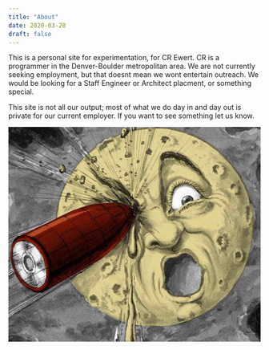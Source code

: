 ```yaml
---
title: "About"
date: 2020-03-28
draft: false
---
```


This is a personal site for experimentation, for CR Ewert.  CR is a programmer in the Denver-Boulder metropolitan area.  We are not currently seeking employment, but that doesnt mean we wont entertain outreach.  We would be looking for a Staff Engineer or Architect placment, or something special.

This site is not all our output; most of what we do day in and day out is private for our current employer.  If you want to see something let us know.


![The Man In The Moon from Le Voyage dans la Lune](voyage-to-the-moon.jpg)

